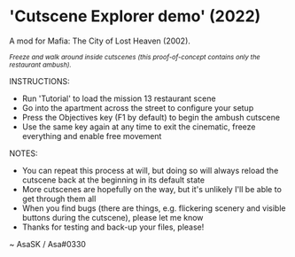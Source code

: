 # 'Cutscene Explorer demo' (2022)
A mod for Mafia: The City of Lost Heaven (2002).

*<sub>Freeze and walk around inside cutscenes (this proof-of-concept contains only the restaurant ambush).</sub>*

INSTRUCTIONS:
- Run 'Tutorial' to load the mission 13 restaurant scene
- Go into the apartment across the street to configure your setup
- Press the Objectives key (F1 by default) to begin the ambush cutscene
- Use the same key again at any time to exit the cinematic, freeze everything and enable free movement

NOTES:
- You can repeat this process at will, but doing so will always reload the cutscene back at the beginning in its default state
- More cutscenes are hopefully on the way, but it's unlikely I'll be able to get through them all
- When you find bugs (there are things, e.g. flickering scenery and visible buttons during the cutscene), please let me know 
- Thanks for testing and back-up your files, please!

~ AsaSK / Asa#0330
